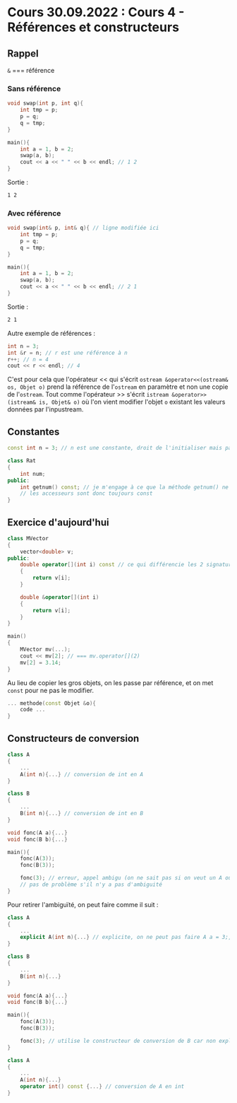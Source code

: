 # Cours 30.09.2022 : Cours 4 - Références et constructeurs

## Rappel

`&` === référence

### Sans référence

```cpp
void swap(int p, int q){
    int tmp = p;
    p = q;
    q = tmp;
}

main(){
    int a = 1, b = 2;
    swap(a, b);
    cout << a << " " << b << endl; // 1 2
}
```

Sortie :

```txt
1 2
```

### Avec référence

```cpp
void swap(int& p, int& q){ // ligne modifiée ici 
    int tmp = p;
    p = q;
    q = tmp;
}

main(){
    int a = 1, b = 2;
    swap(a, b);
    cout << a << " " << b << endl; // 2 1
}
```

Sortie :

```txt
2 1
```

Autre exemple de références :

```cpp
int n = 3; 
int &r = n; // r est une référence à n
r++; // n = 4
cout << r << endl; // 4
```

C'est pour cela que l'opérateur << qui s'écrit `ostream &operator<<(ostream& os, Objet o)` prend la référence de
l'`ostream` en paramètre et non une copie de l'`ostream`.
Tout comme l'opérateur >> s'écrit `istream &operator>>(istream& is, Objet& o)`  où l'on vient modifier l'objet `o`
existant les valeurs données par l'inpustream.

## Constantes

```cpp
const int n = 3; // n est une constante, droit de l'initialiser mais pas la modifier plus tard 
```

```cpp
class Rat
{
    int num;
public: 
    int getnum() const; // je m'engage à ce que la méthode getnum() ne modifie pas *this (l'objet courant)
    // les accesseurs sont donc toujours const 
}
```

## Exercice d'aujourd'hui

```cpp
class MVector 
{
    vector<double> v;
public:
    double operator[](int i) const // ce qui différencie les 2 signatures c'est le const 
    {
        return v[i];
    }

    double &operator[](int i)
    {
        return v[i];
    }
}
```

```cpp
main()
{
    MVector mv(...);
    cout << mv[2]; // === mv.operator[](2)
    mv[2] = 3.14;  
}
```

Au lieu de copier les gros objets, on les passe par référence, et on met `const` pour ne pas le modifier.

```cpp
... methode(const Objet &o){
    code ... 
}
```

## Constructeurs de conversion

```cpp
class A 
{
    ...
    A(int n){...} // conversion de int en A 
}

class B
{
    ...
    B(int n){...} // conversion de int en B
}

void fonc(A a){...}
void fonc(B b){...}

main(){
    fonc(A(3));
    fonc(B(3));

    fonc(3); // erreur, appel ambigu (on ne sait pas si on veut un A ou un B)
    // pas de problème s'il n'y a pas d'ambiguité
}
```

Pour retirer l'ambiguïté, on peut faire comme il suit :

```cpp
class A 
{
    ...
    explicit A(int n){...} // explicite, on ne peut pas faire A a = 3;, il est recommandé de toujours mettre explicit pour les constructeurs de conversion
}

class B
{
    ...
    B(int n){...}
}

void fonc(A a){...}
void fonc(B b){...}

main(){
    fonc(A(3));
    fonc(B(3));

    fonc(3); // utilise le constructeur de conversion de B car non explicite 
}
```

```cpp
class A 
{
    ...
    A(int n){...} 
    operator int() const {...} // conversion de A en int
}
```
